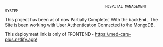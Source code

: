                                                   HOSPITAL MANAGEMENT SYSTEM
This project has been as of now Partially Completed With the backEnd , The Site is been working with User Authentication Connected to the MongoDB.

This deployment link is only of FRONTEND - https://med-care-plus.netlify.app/
